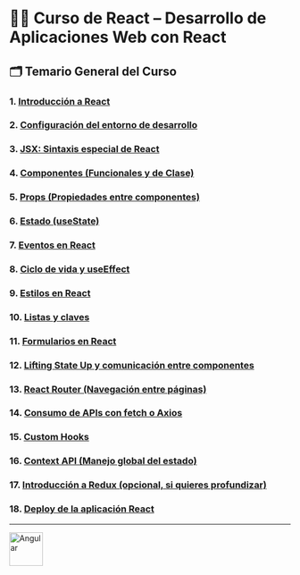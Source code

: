 # 🧑‍🏫 Curso de React – Desarrollo de Aplicaciones Web con React

## 🗂️ Temario General del Curso



### 1. [Introducción a React ](./Módulo_1:_Introducción_a_React/Modulo_1.md)
### 2. [Configuración del entorno de desarrollo ](./Modulo_2:_Configuración_del_entorno_de_desarrollo/Modulo_2.md) 
### 3. [JSX: Sintaxis especial de React](./Modulo_3:_JSX_Sintaxis_especial_de_React/Modulo_3.md)  
### 4. [Componentes (Funcionales y de Clase)](./Modulo_4:_Componentes_(Funcionales_y_de_Clase)/Modulo_4.md)
### 5. [Props (Propiedades entre componentes)](./Modulo_5:_Props_(Propiedades_entre_componentes)/Modulo_5.md)
### 6. [Estado (useState)](./Modulo_6:_Estado_con_useState/Modulo_6.md)
### 7. [Eventos en React](./Modulo_7:_Eventos_en_React/Modulo_7.md)
### 8. [Ciclo de vida y useEffect](./Modulo_8:_useEffect_–_Ciclo_de_vida_y_efectos_secundarios/Modulo_8.md) 
### 9. [Estilos en React](./Modulo_9:_Estilos_en_React/Modulo_9.md)
### 10. [Listas y claves](./Modulo_10:_Listas_y_Claves/Modulo_10.md)
### 11. [Formularios en React](./Modulo_11:_Formularios_en_React/Modulo_11.md)
### 12. [Lifting State Up y comunicación entre componentes](./Modulo_12:_Lifting_State_Up_y_comunicación_entre_componentes/Modulo_12.md)
### 13. [React Router (Navegación entre páginas)](./Modulo_13:_React_Router_–_Navegación_entre_páginas/Modulo_13.md)
### 14. [Consumo de APIs con fetch o Axios](./Modulo_14:_Consumo_de_APIs_con_fetch_o_Axios/Modulo_14.md)
### 15. [Custom Hooks](./Modulo_15:_Custom_Hooks/Modulo_15.md)
### 16. [Context API (Manejo global del estado)](./Modulo_16:_Context_API_–_Manejo_global_del_estado/Modulo16.md)
### 17. [Introducción a Redux (opcional, si quieres profundizar)](./Modulo_17:_Introducción_a_Redux/Modulo17.md)
### 18. [Deploy de la aplicación React](./Modulo_18:_Deploy_de_la_aplicación_React/Modulo_18.md)

---

<a href="https://github.com/Eracres/Angular">
  <img src="https://angular.io/assets/images/logos/angular/angular.svg" alt="Angular" width="60"/>
</a>



